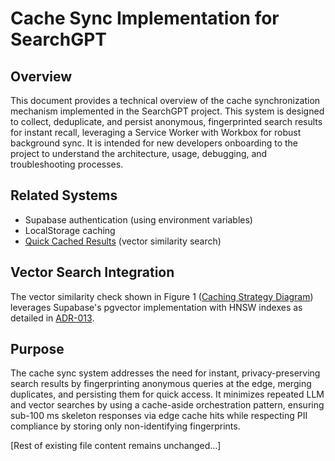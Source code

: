 # Cache Sync Implementation for SearchGPT

## Overview

This document provides a technical overview of the cache synchronization mechanism implemented in the SearchGPT project. This system is designed to collect, deduplicate, and persist anonymous, fingerprinted search results for instant recall, leveraging a Service Worker with Workbox for robust background sync. It is intended for new developers onboarding to the project to understand the architecture, usage, debugging, and troubleshooting processes.

## Related Systems

- Supabase authentication (using environment variables)
- LocalStorage caching  
- [Quick Cached Results](quick-cached-results-implementation.md) (vector similarity search)

## Vector Search Integration
The vector similarity check shown in Figure 1 ([Caching Strategy Diagram](./caching-strategy-diagram.md)) 
leverages Supabase's pgvector implementation with HNSW indexes as detailed in [ADR-013](../adr/013-cache-similarity-service.md).

## Purpose

The cache sync system addresses the need for instant, privacy-preserving search results by fingerprinting anonymous queries at the edge, merging duplicates, and persisting them for quick access. It minimizes repeated LLM and vector searches by using a cache-aside orchestration pattern, ensuring sub-100 ms skeleton responses via edge cache hits while respecting PII compliance by storing only non-identifying fingerprints.

[Rest of existing file content remains unchanged...]
